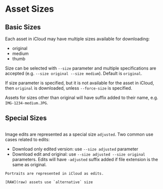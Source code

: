 # Asset Sizes

## Basic Sizes

Each asset in iCloud may have multiple sizes available for downloading:
- original
- medium
- thumb

Size can be selected with `--size` parameter and multiple specifications are accepted (e.g. `--size original --size medium`). Default is `original`.

If size parameter is specified, but it is not available for the asset in iCloud, then `original` is downloaded, unless `--force-size` is specified.

Assets for sizes other than original will have suffix added to their name, e.g. `IMG-1234-medium.JPG`.

## Special Sizes

```{versionadded} 1.19.0
```

Image edits are represented as a special size `adjusted`. Two common use cases related to edits:
- Download only edited version:      use `--size adjusted` parameter
- Download edit and original:        use `--size adjusted --size original` parameters. Edits will have `-adjusted` suffix added if file extension is the same as original.

```{note}
Portraits are represented in iCloud as edits.
```

```{seealso}
[RAW](raw) assets use `alternative` size
```